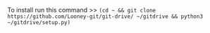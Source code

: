 To install run this command >> `(cd ~ && git clone https://github.com/Looney-git/git-drive/ ~/gitdrive && python3 ~/gitdrive/setup.py)` 
